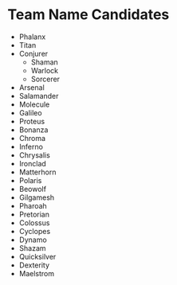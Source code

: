 # Team Name Candidates

- Phalanx
- Titan
- Conjurer
    - Shaman
    - Warlock
    - Sorcerer
- Arsenal
- Salamander
- Molecule
- Galileo
- Proteus
- Bonanza
- Chroma
- Inferno
- Chrysalis
- Ironclad
- Matterhorn
- Polaris
- Beowolf
- Gilgamesh
- Pharoah
- Pretorian
- Colossus
- Cyclopes
- Dynamo
- Shazam
- Quicksilver
- Dexterity
- Maelstrom